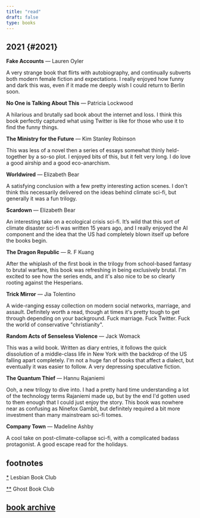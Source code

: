 ```yaml
---
title: "read"
draft: false
type: books
---
```


## 2021 {#2021}

**Fake Accounts** — Lauren Oyler

A very strange book that flirts with autobiography, and continually subverts both modern female fiction and expectations. I really enjoyed how funny and dark this was, even if it made me deeply wish I could return to Berlin soon. 

**No One is Talking About This** — Patricia Lockwood

A hilarious and brutally sad book about the internet and loss. I think this book perfectly captured what using Twitter is like for those who use it to find the funny things.

**‌The Ministry for the Future** — Kim Stanley Robinson

This was less of a novel then a series of essays somewhat thinly held-together by a so-so plot. I enjoyed bits of this, but it felt very long. I do love a good airship and a good eco-anarchism.

**Worldwired** — Elizabeth Bear

A satisfying conclusion with a few pretty interesting action scenes. I don't think this necessarily delivered on the ideas behind climate sci-fi, but generally it was a fun trilogy.

**Scardown** — Elizabeth Bear

An interesting take on a ecological crisis sci-fi. It’s wild that this sort of climate disaster sci-fi was written 15 years ago, and I really enjoyed the AI component and the idea that the US had completely blown itself up before the books begin.


**The Dragon Republic** — R. F Kuang

After the whiplash of the first book in the trilogy from school-based fantasy to brutal warfare, this book was refreshing in being exclusively brutal. I'm excited to see how the series ends, and it's also nice to be so clearly rooting against the Hesperians.

**Trick Mirror** — Jia Tolentino

A wide-ranging essay collection on modern social networks, marriage, and assault. Definitely worth a read, though at times it's pretty tough to get through depending on your background. Fuck marriage. Fuck Twitter. Fuck the world of conservative "christianity".

**Random Acts of Senseless Violence** — Jack Womack

This was a wild book. Written as diary entries, it follows the quick dissolution of a middle-class life in New York with the backdrop of the US falling apart completely. I'm not a huge fan of books that affect a dialect, but eventually it was easier to follow. A very depressing speculative fiction.


**The Quantum Thief** — Hannu Rajaniemi

Ooh, a new trilogy to dive into. I had a pretty hard time understanding a lot of the technology terms Rajaniemi made up, but by the end I'd gotten used to them enough that I could just enjoy the story. This book was nowhere near as confusing as Ninefox Gambit, but definitely required a bit more investment than many mainstream sci-fi tomes.

**Company Town** — Madeline Ashby

A cool take on post-climate-collapse sci-fi, with a complicated badass protagonist. A good escape read for the holidays.

## footnotes

[*](#les) <a name="les"></a>Lesbian Book Club

[**](#ghost) <a name="ghost"></a> Ghost Book Club

## [book archive](/bookarchive)
